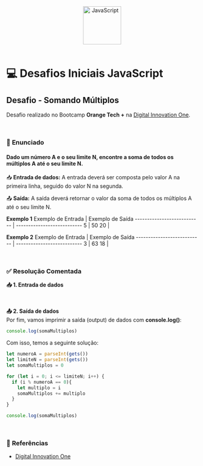 <div align="center">
  <img alt="JavaScript" height="100" src="https://raw.githubusercontent.com/FortAwesome/Font-Awesome/6.x/svgs/brands/js-square.svg">
</div>

<br>

# 💻 Desafios Iniciais JavaScript

## Desafio - Somando Múltiplos
Desafio realizado no Bootcamp **Orange Tech +** na [Digital Innovation One](https://www.dio.me/).

<br>

### 📝 **Enunciado**
#### **Dado um número A e o seu limite N, encontre a soma de todos os múltiplos A até o seu limite N.**

📥 **Entrada de dados:** A entrada deverá ser composta pelo valor A na primeira linha, seguido do valor N na segunda. 

📤 **Saída:** A saída deverá retornar o valor da soma de todos os múltiplos A até o seu limite N.

**Exemplo 1**
Exemplo de Entrada          | Exemplo de Saída
--------------------------- | ---------------------------
5                           | 50
20                          | 

**Exemplo 2**
Exemplo de Entrada          | Exemplo de Saída
--------------------------- | ---------------------------
3                           | 63
18                          | 

<br>

### ✅ **Resolução Comentada**

**📥 1. Entrada de dados**<br>

<br>

**📤 2. Saída de dados**<br>
Por fim, vamos imprimir a saída (output) de dados com **console.log()**:
```javascript
console.log(somaMultiplos)
```

Com isso, temos a seguinte solução:
```javascript
let numeroA = parseInt(gets())
let limiteN = parseInt(gets())
let somaMultiplos = 0

for (let i = 0; i <= limiteN; i++) {
  if (i % numeroA == 0){
    let multiplo = i
    somaMultiplos += multiplo
  }
}

console.log(somaMultiplos)
```

<br>

### 🔎 **Referências**
- [Digital Innovation One](https://www.dio.me/)

<br>
